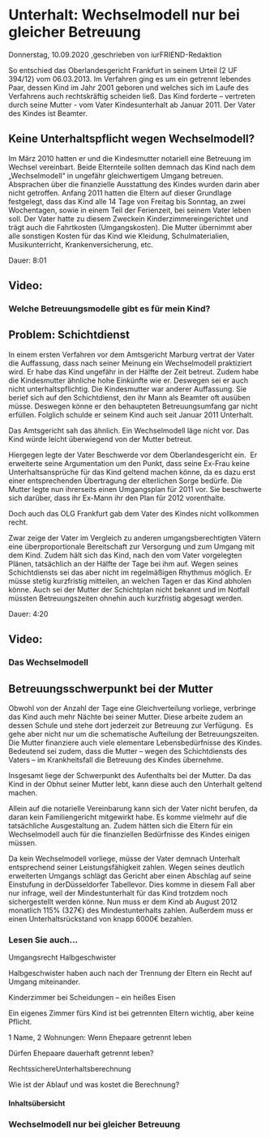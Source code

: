 # Unterhalt: Wechselmodell nur bei gleicher Betreuung

Donnerstag, 10.09.2020 ,geschrieben von iurFRIEND-Redaktion

So entschied das Oberlandesgericht Frankfurt in seinem Urteil (2 UF 394/12) vom 06.03.2013. Im Verfahren ging es um ein getrennt lebendes Paar, dessen Kind im Jahr 2001 geboren und welches sich im Laufe des Verfahrens auch rechtskräftig scheiden ließ. Das Kind forderte – vertreten durch seine Mutter - vom Vater Kindesunterhalt ab Januar 2011. Der Vater des Kindes ist Beamter.

## Keine Unterhaltspflicht wegen Wechselmodell?

Im März 2010 hatten er und die Kindesmutter notariell eine Betreuung im Wechsel vereinbart. Beide Elternteile sollten demnach das Kind nach dem „Wechselmodell“ in ungefähr gleichwertigem Umgang betreuen. Absprachen über die finanzielle Ausstattung des Kindes wurden darin aber nicht getroffen. Anfang 2011 hatten die Eltern auf dieser Grundlage festgelegt, dass das Kind alle 14 Tage von Freitag bis Sonntag, an zwei Wochentagen, sowie in einem Teil der Ferienzeit, bei seinem Vater leben soll. Der Vater hatte zu diesem Zweckein Kinderzimmereingerichtet und trägt auch die Fahrtkosten (Umgangskosten). Die Mutter übernimmt aber alle sonstigen Kosten für das Kind wie Kleidung, Schulmaterialien, Musikunterricht, Krankenversicherung, etc.

Dauer: 8:01

## Video:

### Welche Betreuungsmodelle gibt es für mein Kind?

## Problem: Schichtdienst

In einem ersten Verfahren vor dem Amtsgericht Marburg vertrat der Vater die Auffassung, dass nach seiner Meinung ein Wechselmodell praktiziert wird. Er habe das Kind ungefähr in der Hälfte der Zeit betreut. Zudem habe die Kindesmutter ähnliche hohe Einkünfte wie er. Deswegen sei er auch nicht unterhaltspflichtig. Die Kindesmutter war anderer Auffassung. Sie berief sich auf den Schichtdienst, den ihr Mann als Beamter oft ausüben müsse. Deswegen könne er den behaupteten Betreuungsumfang gar nicht erfüllen. Folglich schulde er seinem Kind auch seit Januar 2011 Unterhalt.

Das Amtsgericht sah das ähnlich. Ein Wechselmodell läge nicht vor. Das Kind würde leicht überwiegend von der Mutter betreut.

Hiergegen legte der Vater Beschwerde vor dem Oberlandesgericht ein.  Er erweiterte seine Argumentation um den Punkt, dass seine Ex-Frau keine Unterhaltsansprüche für das Kind geltend machen könne, da es dazu erst einer entsprechenden Übertragung der elterlichen Sorge bedürfe. Die Mutter legte nun ihrerseits einen Umgangsplan für 2011 vor. Sie beschwerte sich darüber, dass ihr Ex-Mann ihr den Plan für 2012 vorenthalte.

Doch auch das OLG Frankfurt gab dem Vater des Kindes nicht vollkommen recht.

Zwar zeige der Vater im Vergleich zu anderen umgangsberechtigten Vätern eine überproportionale Bereitschaft zur Versorgung und zum Umgang mit dem Kind. Zudem hält sich das Kind, nach den vom Vater vorgelegten Plänen, tatsächlich an der Hälfte der Tage bei ihm auf. Wegen seines Schichtdiensts sei das aber nicht im regelmäßigen Rhythmus möglich. Er müsse stetig kurzfristig mitteilen, an welchen Tagen er das Kind abholen könne. Auch sei der Mutter der Schichtplan nicht bekannt und im Notfall müssten Betreuungszeiten ohnehin auch kurzfristig abgesagt werden.

Dauer: 4:20

## Video:

### Das Wechselmodell

## Betreuungsschwerpunkt bei der Mutter

Obwohl von der Anzahl der Tage eine Gleichverteilung vorliege, verbringe das Kind auch mehr Nächte bei seiner Mutter. Diese arbeite zudem an dessen Schule und stehe dort jederzeit zur Betreuung zur Verfügung.  Es gehe aber nicht nur um die schematische Aufteilung der Betreuungszeiten. Die Mutter finanziere auch viele elementare Lebensbedürfnisse des Kindes. Bedeutend sei zudem, dass die Mutter – wegen des Schichtdiensts des Vaters – im Krankheitsfall die Betreuung des Kindes übernehme.

Insgesamt liege der Schwerpunkt des Aufenthalts bei der Mutter. Da das Kind in der Obhut seiner Mutter lebt, kann diese auch den Unterhalt geltend machen.

Allein auf die notarielle Vereinbarung kann sich der Vater nicht berufen, da daran kein Familiengericht mitgewirkt habe. Es komme vielmehr auf die tatsächliche Ausgestaltung an. Zudem hätten sich die Eltern für ein Wechselmodell auch für die finanziellen Bedürfnisse des Kindes einigen müssen.

Da kein Wechselmodell vorliege, müsse der Vater demnach Unterhalt entsprechend seiner Leistungsfähigkeit zahlen. Wegen seines deutlich erweiterten Umgangs schlägt das Gericht aber einen Abschlag auf seine Einstufung in derDüsseldorfer Tabellevor. Dies komme in diesem Fall aber nur infrage, weil der Mindestunterhalt für das Kind trotzdem noch sichergestellt werden könne. Nun muss er dem Kind ab August 2012 monatlich 115% (327€) des Mindestunterhalts zahlen. Außerdem muss er einen Unterhaltsrückstand von knapp 6000€ bezahlen.

### Lesen Sie auch...

Umgangsrecht Halbgeschwister

Halbgeschwister haben auch nach der Trennung der Eltern ein Recht auf Umgang miteinander.

Kinderzimmer bei Scheidungen – ein heißes Eisen

Ein eigenes Zimmer fürs Kind ist bei getrennten Eltern wichtig, aber keine Pflicht.

1 Name, 2 Wohnungen: Wenn Ehepaare getrennt leben

Dürfen Ehepaare dauerhaft getrennt leben?

RechtssichereUnterhaltsberechnung

Wie ist der Ablauf und was kostet die Berechnung?

#### Inhaltsübersicht

### Wechselmodell nur bei gleicher Betreuung